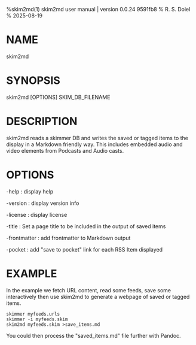 %skim2md(1) skim2md user manual | version 0.0.24 9591fb8
% R. S. Doiel
% 2025-08-19

# NAME 

skim2md

# SYNOPSIS

skim2md [OPTIONS] SKIM_DB_FILENAME

# DESCRIPTION

skim2md reads a skimmer DB and writes the saved or tagged items 
to the display in a Markdown friendly way.  This includes embedded
audio and video elements from Podcasts and Audio casts.

# OPTIONS

-help
: display help

-version
: display version info

-license
: display license

-title
: Set a page title to be included in the output of saved items

-frontmatter
: add frontmatter to Markdown output

-pocket
: add "save to pocket" link for each RSS Item displayed

# EXAMPLE

In the example we fetch URL content, read some feeds, save some interactively
then use skim2md to generate a webpage of saved or tagged items.

~~~
skimmer myfeeds.urls
skimmer -i myfeeds.skim
skim2md myfeeds.skim >save_items.md
~~~

You could then process the "saved_items.md" file further with Pandoc.


